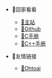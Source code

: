 <!-- _navbar.md -->

* 🌝回家看看
  * [🍎主站](http://www.beiklive.top)
  * [🍑Github](https://github.com/beiklive)
  * [🛵C手册](http://www.beiklive.top/c)
  * [🚚C++手册](http://www.beiklive.top/cpp)



* 🌹友情链接
  * [🤪Ohtoai](https://ohtoai.top)